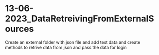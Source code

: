 # 13-06-2023_DataRetreivingFromExternalSources
Create an external folder with json file and add test data and create methods to retrive data from json  and pass the data for login 
